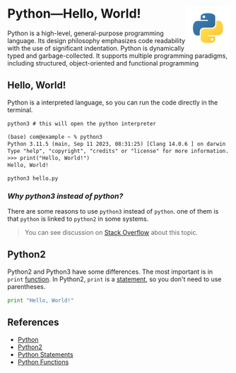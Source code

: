 

# Python—Hello, World! <img src="images/icon.png" width="100px" align="right">

Python is a high-level, general-purpose programming language. Its design philosophy emphasizes code readability with the use of significant indentation. Python is dynamically typed and garbage-collected. It supports multiple programming paradigms, including structured, object-oriented and functional programming

## Hello, World!

Python is a interpreted language, so you can run the code directly in the terminal.

```shell
python3 # this will open the python interpreter
```
    (base) com@example ~ % python3
    Python 3.11.5 (main, Sep 11 2023, 08:31:25) [Clang 14.0.6 ] on darwin
    Type "help", "copyright", "credits" or "license" for more information.
    >>> print("Hello, World!")
    Hello, World!

```shell
python3 hello.py
```

### ***Why python3 instead of python?***

There are some reasons to use `python3` instead of `python`. one of them is that `python` is linked to `python2` in some systems.

> You can see discussion on [Stack Overflow](https://stackoverflow.com/questions/64801225/python-or-python3-what-is-the-difference) about this topic.


## Python2

Python2 and Python3 have some differences. 
The most important is in `print` [function](https://www.w3schools.com/python/python_functions.asp). 
In Python2, `print` is a [statement](https://pynative.com/python-statements/), so you don't need to use parentheses.

```python
print "Hello, World!"
```

## References

- [Python](https://www.python.org/)
- [Python2](https://www.python.org/doc/sunset-python-2/)
- [Python Statements](https://pynative.com/python-statements/)
- [Python Functions](https://www.w3schools.com/python/python_functions.asp)
